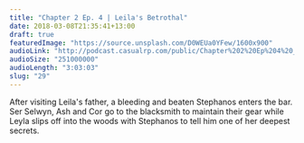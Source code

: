 ```yaml
---
title: "Chapter 2 Ep. 4 | Leila's Betrothal"
date: 2018-03-08T21:35:41+13:00
draft: true
featuredImage: "https://source.unsplash.com/D0WEUa0YFew/1600x900"
audioLink: "http://podcast.casualrp.com/public/Chapter%202%20Ep%204%20_%20Leila%E2%80%99s%20Betrothal%20.mp3"
audioSize: "251000000"
audioLength: "3:03:03"
slug: "29"
---
```


After visiting Leila's father, a bleeding and beaten Stephanos enters the bar. Ser Selwyn, Ash and Cor go to the blacksmith to maintain their gear while Leyla slips off into the woods with Stephanos to tell him one of her deepest secrets.
